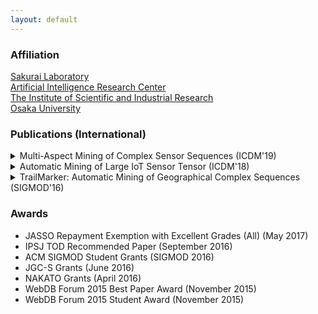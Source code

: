 ```yaml
---
layout: default
---
```


### Affiliation
[Sakurai Laboratory](https://www.dm.sanken.osaka-u.ac.jp)  
[Artificial Intelligence Research Center](https://www.sanken.osaka-u.ac.jp/organization/ai_center/)  
[The Institute of Scientific and Industrial Research](https://www.sanken.osaka-u.ac.jp/en/)  
[Osaka University](https://www.osaka-u.ac.jp/en/index.html)  

### Publications (International)
<details>
<summary>Multi-Aspect Mining of Complex Sensor Sequences (ICDM'19)</summary>
Takato Honda, Yasuko Matsubara, Ryo Neyama, Mutsumi Abe, Yasushi Sakurai: <u>``Multi-Aspect Mining of Complex Sensor Sequences”</u>, IEEE International Conference on Data Mining (**ICDM**), Beijing, China, November 8-11, 2019 (Full paper) (Acceptance ratio 9.1%) (to appear).
</details>
<details>
<summary>Automatic Mining of Large IoT Sensor Tensor (ICDM'18)</summary>
Takato Honda, Yasuko Matsubara, Yasushi Sakurai: <u>``Automatic Mining of Large IoT Sensor Tensor"</u>, IEEE International Conference on Data Mining (**ICDM**) Ph.D. Forum, Singapore, November 17-20, 2018.
</details>
<details>
<summary>TrailMarker: Automatic Mining of Geographical Complex Sequences (SIGMOD'16)</summary>
Takato Honda: <u>``TrailMarker: Automatic Mining of Geographical Complex Sequences"</u>, ACM SIGMOD International Conference on Management of Data (**SIGMOD**), Ph.D. Symposium, San Francisco, USA, June 2016.
</details>

### Awards
*   JASSO Repayment Exemption with Excellent Grades (All) (May 2017)
*   IPSJ TOD Recommended Paper (September 2016)
*   ACM SIGMOD Student Grants (SIGMOD 2016)
*   JGC-S Grants (June 2016)
*   NAKATO Grants (April 2016)
*   WebDB Forum 2015 Best Paper Award (November 2015)
*   WebDB Forum 2015 Student Award (November 2015)